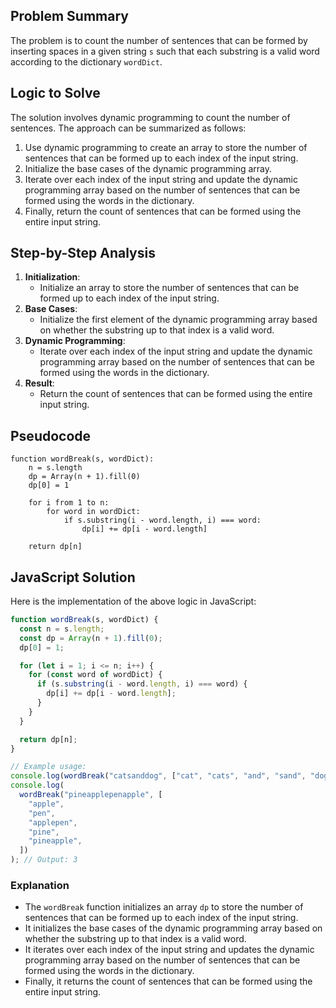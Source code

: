 ## Problem Summary

The problem is to count the number of sentences that can be formed by inserting spaces in a given string `s` such that each substring is a valid word according to the dictionary `wordDict`.

## Logic to Solve

The solution involves dynamic programming to count the number of sentences. The approach can be summarized as follows:

1. Use dynamic programming to create an array to store the number of sentences that can be formed up to each index of the input string.
2. Initialize the base cases of the dynamic programming array.
3. Iterate over each index of the input string and update the dynamic programming array based on the number of sentences that can be formed using the words in the dictionary.
4. Finally, return the count of sentences that can be formed using the entire input string.

## Step-by-Step Analysis

1. **Initialization**:
   - Initialize an array to store the number of sentences that can be formed up to each index of the input string.
2. **Base Cases**:
   - Initialize the first element of the dynamic programming array based on whether the substring up to that index is a valid word.
3. **Dynamic Programming**:
   - Iterate over each index of the input string and update the dynamic programming array based on the number of sentences that can be formed using the words in the dictionary.
4. **Result**:
   - Return the count of sentences that can be formed using the entire input string.

## Pseudocode

```
function wordBreak(s, wordDict):
    n = s.length
    dp = Array(n + 1).fill(0)
    dp[0] = 1

    for i from 1 to n:
        for word in wordDict:
            if s.substring(i - word.length, i) === word:
                dp[i] += dp[i - word.length]

    return dp[n]
```

## JavaScript Solution

Here is the implementation of the above logic in JavaScript:

```javascript
function wordBreak(s, wordDict) {
  const n = s.length;
  const dp = Array(n + 1).fill(0);
  dp[0] = 1;

  for (let i = 1; i <= n; i++) {
    for (const word of wordDict) {
      if (s.substring(i - word.length, i) === word) {
        dp[i] += dp[i - word.length];
      }
    }
  }

  return dp[n];
}

// Example usage:
console.log(wordBreak("catsanddog", ["cat", "cats", "and", "sand", "dog"])); // Output: 2
console.log(
  wordBreak("pineapplepenapple", [
    "apple",
    "pen",
    "applepen",
    "pine",
    "pineapple",
  ])
); // Output: 3
```

### Explanation

- The `wordBreak` function initializes an array `dp` to store the number of sentences that can be formed up to each index of the input string.
- It initializes the base cases of the dynamic programming array based on whether the substring up to that index is a valid word.
- It iterates over each index of the input string and updates the dynamic programming array based on the number of sentences that can be formed using the words in the dictionary.
- Finally, it returns the count of sentences that can be formed using the entire input string.
